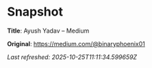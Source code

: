 # Snapshot

**Title**: Ayush Yadav – Medium

**Original**: <https://medium.com/@binaryphoenix01>

_Last refreshed: 2025-10-25T11:11:34.599659Z_

